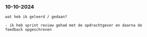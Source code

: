   <h3>10-10-2024</h3>
    <p>
    
    wat heb ik geleerd / gedaan?
    
    - ik heb sprint review gehad met de opdrachtgever en daarna de feedback opgeschreven